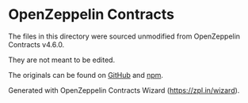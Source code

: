 # OpenZeppelin Contracts

The files in this directory were sourced unmodified from OpenZeppelin Contracts v4.6.0.

They are not meant to be edited.

The originals can be found on [GitHub] and [npm].

[GitHub]: https://github.com/OpenZeppelin/openzeppelin-contracts-upgradeable/tree/v4.6.0
[npm]: https://www.npmjs.com/package/@openzeppelin/contracts-upgradeable/v/4.6.0

Generated with OpenZeppelin Contracts Wizard (https://zpl.in/wizard).
